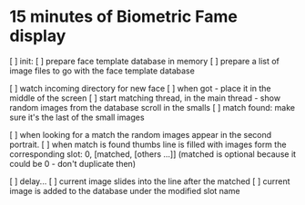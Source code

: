 # 15 minutes of Biometric Fame display

[ ] init:
    [ ] prepare face template database in memory
    [ ] prepare a list of image files to go with the face template database

[ ] watch incoming directory for new face
[ ] when got - place it in the middle of the screen
[ ] start matching thread, in the main thread - show random images from the database scroll in the smalls
[ ] match found: make sure it's the last of the small images


[ ] when looking for a match the random images appear in the second portrait.
[ ] when match is found thumbs line is filled with images form the corresponding slot: 0, [matched, [others ...]]
    (matched is optional because it could be 0 - don't duplicate then)

[ ] delay...
[ ] current image slides into the line after the matched
[ ] current image is added to the database under the modified slot name

